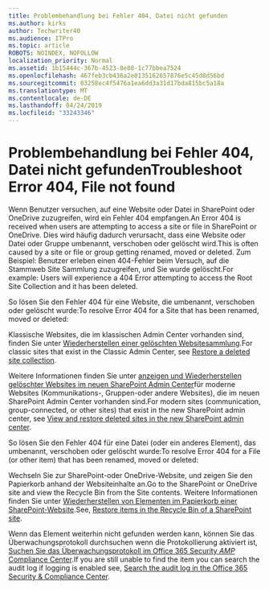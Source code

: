 ```yaml
---
title: Problembehandlung bei Fehler 404, Datei nicht gefunden
ms.author: kirks
author: Techwriter40
ms.audience: ITPro
ms.topic: article
ROBOTS: NOINDEX, NOFOLLOW
localization_priority: Normal
ms.assetid: 1b15444c-367b-4523-8e08-1c77bbea7524
ms.openlocfilehash: 467feb3cb436a2e0135162657876e5c45d8d56bd
ms.sourcegitcommit: 03258ec4f5476a1ea6dd3a31d17bda815bc5a18a
ms.translationtype: MT
ms.contentlocale: de-DE
ms.lasthandoff: 04/24/2019
ms.locfileid: "33243346"
---
```

# <a name="troubleshoot-error-404-file-not-found"></a><span data-ttu-id="d959f-102">Problembehandlung bei Fehler 404, Datei nicht gefunden</span><span class="sxs-lookup"><span data-stu-id="d959f-102">Troubleshoot Error 404, File not found</span></span>

<span data-ttu-id="d959f-103">Wenn Benutzer versuchen, auf eine Website oder Datei in SharePoint oder OneDrive zuzugreifen, wird ein Fehler 404 empfangen.</span><span class="sxs-lookup"><span data-stu-id="d959f-103">An Error 404 is received when users are attempting to access a site or file in SharePoint or OneDrive.</span></span> <span data-ttu-id="d959f-104">Dies wird häufig dadurch verursacht, dass eine Website oder Datei oder Gruppe umbenannt, verschoben oder gelöscht wird.</span><span class="sxs-lookup"><span data-stu-id="d959f-104">This is often caused by a site or file or group getting renamed, moved or deleted.</span></span> <span data-ttu-id="d959f-105">Zum Beispiel: Benutzer erleben einen 404-Fehler beim Versuch, auf die Stammweb Site Sammlung zuzugreifen, und Sie wurde gelöscht.</span><span class="sxs-lookup"><span data-stu-id="d959f-105">For example: Users will experience a 404 Error attempting to access the Root Site Collection and it has been deleted.</span></span>

<span data-ttu-id="d959f-106">So lösen Sie den Fehler 404 für eine Website, die umbenannt, verschoben oder gelöscht wurde:</span><span class="sxs-lookup"><span data-stu-id="d959f-106">To resolve Error 404 for a Site that has been renamed, moved or deleted:</span></span>

<span data-ttu-id="d959f-107">Klassische Websites, die im klassischen Admin Center vorhanden sind, finden Sie unter [Wiederherstellen einer gelöschten Websitesammlung](https://docs.microsoft.com/en-us/sharepoint/restore-deleted-site-collection).</span><span class="sxs-lookup"><span data-stu-id="d959f-107">For classic sites that exist in the Classic Admin Center, see [Restore a deleted site collection](https://docs.microsoft.com/en-us/sharepoint/restore-deleted-site-collection).</span></span>


<span data-ttu-id="d959f-108">Weitere Informationen finden Sie unter [anzeigen und Wiederherstellen gelöschter Websites im neuen SharePoint Admin Center](https://docs.microsoft.com/en-us/sharepoint/restore-deleted-site-collection)für moderne Websites (Kommunikations-, Gruppen-oder andere Websites), die im neuen SharePoint Admin Center vorhanden sind.</span><span class="sxs-lookup"><span data-stu-id="d959f-108">For modern sites (communication, group-connected, or other sites) that exist in the new SharePoint admin center, see [View and restore deleted sites in the new SharePoint admin center](https://docs.microsoft.com/en-us/sharepoint/restore-deleted-site-collection).</span></span>

<span data-ttu-id="d959f-109">So lösen Sie den Fehler 404 für eine Datei (oder ein anderes Element), das umbenannt, verschoben oder gelöscht wurde:</span><span class="sxs-lookup"><span data-stu-id="d959f-109">To resolve Error 404 for a File (or other item) that has been renamed, moved or deleted:</span></span>

<span data-ttu-id="d959f-110">Wechseln Sie zur SharePoint-oder OneDrive-Website, und zeigen Sie den Papierkorb anhand der Websiteinhalte an.</span><span class="sxs-lookup"><span data-stu-id="d959f-110">Go to the SharePoint or OneDrive site and view the Recycle Bin from the Site contents.</span></span> <span data-ttu-id="d959f-111">Weitere Informationen finden Sie unter [Wiederherstellen von Elementen im Papierkorb einer SharePoint-Website](https://support.office.com/en-us/article/Restore-items-in-the-Recycle-Bin-of-a-SharePoint-site-6df466b6-55f2-4898-8d6e-c0dff851a0be#ID0EAADAAA=Online).</span><span class="sxs-lookup"><span data-stu-id="d959f-111">See, [Restore items in the Recycle Bin of a SharePoint site](https://support.office.com/en-us/article/Restore-items-in-the-Recycle-Bin-of-a-SharePoint-site-6df466b6-55f2-4898-8d6e-c0dff851a0be#ID0EAADAAA=Online).</span></span>

<span data-ttu-id="d959f-112">Wenn das Element weiterhin nicht gefunden werden kann, können Sie das Überwachungsprotokoll durchsuchen wenn die Protokollierung aktiviert ist, [Suchen Sie das Überwachungsprotokoll im Office 365 Security _AMP_ Compliance Center](https://docs.microsoft.com/en-us/office365/securitycompliance/search-the-audit-log-in-security-and-compliance?redirectSourcePath=%252fclient%252fsearch-the-audit-log-in-the-office-365-security-compliance-center-0d4d0f35-390b-4518-800e-0c7ec95e946c).</span><span class="sxs-lookup"><span data-stu-id="d959f-112">If you are still unable to find the item you can search the audit log if logging is enabled see, [Search the audit log in the Office 365 Security & Compliance Center](https://docs.microsoft.com/en-us/office365/securitycompliance/search-the-audit-log-in-security-and-compliance?redirectSourcePath=%252fclient%252fsearch-the-audit-log-in-the-office-365-security-compliance-center-0d4d0f35-390b-4518-800e-0c7ec95e946c).</span></span>
